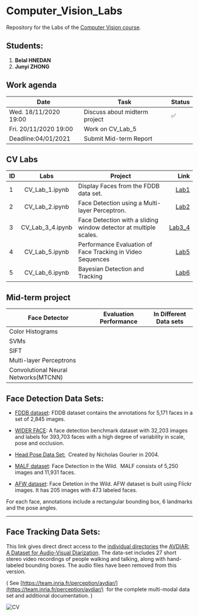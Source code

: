 # Computer_Vision_Labs
Repository for the Labs of the [Computer Vision course](http://crowley-coutaz.fr/jlc/Courses/2020/GVR.VO/GVR-VO.html).

## Students:

1. **Belal HNEDAN**
2. **Junyi ZHONG** 

## Work agenda
| Date                       | Task                          | Status |
|----------------------------|-------------------------------|--------|
| Wed. 18/11/2020 19:00 | Discuss about midterm project | ✅      |
| Fri. 20/11/2020 19:00    | Work on CV_Lab_5                  |        |
| Deadline:04/01/2021        | Submit Mid-term Report         |        |

## CV Labs

| ID |       Labs       | Project                                                           |                                                                                              Link |
|----|:----------------:|-------------------------------------------------------------------|--------------------------------------------------------------------------------------------------:|
| 1  |  CV_Lab_1.ipynb  | Display Faces from the FDDB data set.                             |       [Lab1]( https://github.com/bhomaidan1990/Computer_Vision_Labs/blob/main/CV_Lab_1.ipynb ) |
| 2  |  CV_Lab_2.ipynb  | Face Detection using a Multi-layer Perceptron.                    |       [Lab2]( https://github.com/bhomaidan1990/Computer_Vision_Labs/blob/main/CV_Lab_2.ipynb ) |
| 3  | CV_Lab_3_4.ipynb | Face Detection with a sliding window detector at multiple scales. | [Lab3_4]( https://github.com/bhomaidan1990/Computer_Vision_Labs/blob/main/CV_Lab_3_4.ipynb ) |
| 4  | CV_Lab_5.ipynb   | Performance Evaluation of Face Tracking in Video Sequences        | [Lab5]( https://github.com/bhomaidan1990/Computer_Vision_Labs/blob/main/CV_Lab_5.ipynb )       |
| 5  | CV_Lab_6.ipynb   | Bayesian Detection and Tracking                                   | [Lab6](https://github.com/bhomaidan1990/Computer_Vision_Labs/blob/main/CV_Lab_6.ipynb)            |



## Mid-term project

| Face Detector                        | Evaluation Performance | In Different Data sets |
|--------------------------------------|------------------------|------------------------|
| Color Histograms                     |                        |                        |
| SVMs                                 |                        |                        |
| SIFT                                 |                        |                        |
| Multi-layer Perceptrons              |                        |                        |
| Convolutional Neural Networks(MTCNN) |                        |                        |

## Face Detection Data Sets: 

- [FDDB dataset](http://vis-www.cs.umass.edu/fddb/index.html):
FDDB dataset contains the annotations for 5,171 faces in a set of 2,845
images.
- [WIDER FACE](http://mmlab.ie.cuhk.edu.hk/projects/WIDERFace/):
A face detection benchmark dataset with 32,203 images and labels for
393,703 faces with a high degree of variability in scale, pose and
occlusion. 

- [Head Pose Data Set:](http://crowley-coutaz.fr/Head%20Pose%20Image%20Database.html)&nbsp; Created by Nicholas Gourier in 2004. 

- [MALF dataset](http://www.cbsr.ia.ac.cn/faceevaluation/):
Face Detection in the Wild.&nbsp; MALF consists of 5,250 images and
11,931 faces.

- [AFW dataset](http://www.ics.uci.edu/%7Exzhu/face/): Face
Detetion in the Wild. AFW dataset is built using Flickr images. It has
205
images with 473 labeled faces. 

For each face, annotations include a
rectangular bounding box, 6 landmarks and the pose angles.
<span style="font-weight: bold;">
</span>

* * *

## Face Tracking Data Sets:

<span class=""></span>[](AVDIAR-videos+BBoxs)
This link gives direct direct access to the [individual directories](AVDIAR-videos+BBoxs) the [AVDIAR: A Dataset for Audio-Visual Diarization](AVDIAR.pdf).
The
data-set includes 27 short stereo video recordings of people walking
and talking, along with hand-labeled bounding boxes. The audio files
have been removed from this version. 

( See [https://team.inria.fr/perception/avdiar/](https://team.inria.fr/perception/avdiar/)&nbsp; for the complete multi-modal data set and additional documentation. )


![CV](https://skywell.software/wp-content/uploads/2019/07/computer-vision-machine-learning-1024x630.jpg)
